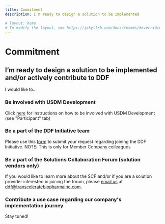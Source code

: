 ```yaml
---
title: Commitment
description: I’m ready to design a solution to be implemented

# layout: home
# To modify the layout, see https://jekyllrb.com/docs/themes/#overriding-theme-defaults
---
```

# Commitment
## I’m ready to design a solution to be implemented and/or actively contribute to DDF

I would like to...

### Be involved with USDM Development
Click [here](https://www.cdisc.org/ddf) for instructions on how to be involved with USDM Development (see "Participant" tab)
  
### Be a part of the DDF Initiative team
Please use this <a target="_blank" href="https://www.transceleratebiopharmainc.com/assets/digital-data-flow-feedback-form/">form</a> to submit your request regarding joining the DDF Initiative.  NOTE: This is only for Member Company colleagues

### Be a part of the Solutions Collaboration Forum (solution vendors only)
If you would like to learn more about the SCF and/or if you are a solution provider interested in joining the forum, please <a target="_blank" href="mailto:ddf@transceleratebiopharmainc.com?subject=DDF SCF Questions">email us</a> at ddf@transceleratebiopharmainc.com.
  
### Contribute a use case regarding our company's implementation journey
Stay tuned!
